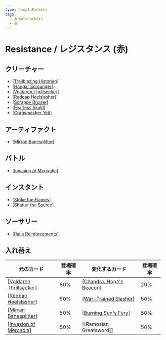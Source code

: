 ```yaml
---
type: JumpInPackets
tags:
  - JumpInPackets
  - 赤
---
```


# Resistance / レジスタンス (赤)

## クリーチャー

- [[Trailblazing Historian]]
- [[Hangar Scrounger]]
- [[Voldaren Thrillseeker]]
- [[Redcap Heelslasher]]
- [[Scrappy Bruiser]]
- [[Fearless Skald]]
- [[Cragsmasher Yeti]]

## アーティファクト

- [[Mirran Banesplitter]]

## バトル

- [[Invasion of Mercadia]]

## インスタント

- [[Stoke the Flames]]
- [[Shatter the Source]]

## ソーサリー

- [[Ral's Reinforcements]]

## 入れ替え

| 元のカード                | 登場確率 | 変化するカード             | 登場確率 |
| ------------------------- | -------- | -------------------------- | -------- |
| [[Voldaren Thrillseeker]] | 80%      | [[Chandra, Hope's Beacon]] | 20%      |
| [[Redcap Heelslasher]]    | 50%      | [[War-Trained Slasher]]    | 50%      |
| [[Mirran Banesplitter]]   | 50%      | [[Burning Sun's Fury]]     | 50%      |
| [[Invasion of Mercadia]]  | 50%      | [[Ramosian Greatsword]]    | 50%      |


[//begin]: # "Autogenerated link references for markdown compatibility"
[Trailblazing Historian]: <../Creatures/Trailblazing Historian.md> "Trailblazing Historian / 先駆的な歴史家 (1)(赤) 1/3"
[Hangar Scrounger]: <../Creatures/Hangar Scrounger.md> "Hangar Scrounger / 格納庫のたかり屋 (2)(赤) 2/1"
[Voldaren Thrillseeker]: <../Creatures/Voldaren Thrillseeker.md> "Voldaren Thrillseeker / ヴォルダーレンの興奮探し (2)(赤) 1/1"
[Redcap Heelslasher]: <../Creatures/Redcap Heelslasher.md> "Redcap Heelslasher / レッドキャップの踵斬り (3)(赤) 2/3"
[Scrappy Bruiser]: <../Creatures/Scrappy Bruiser.md> "Scrappy Bruiser / 気の強い暴れ者 (3)(赤) 3/4"
[Fearless Skald]: <../Creatures/Fearless Skald.md> "Fearless Skald / 不敵なスカルド (4)(赤) 3/2"
[Cragsmasher Yeti]: <../Creatures/Cragsmasher Yeti.md> "Cragsmasher Yeti / 岩山砕きのイエティ (4)(赤)(赤) 4/2"
[Mirran Banesplitter]: <../Artifacts/Mirran Banesplitter.md> "Mirran Banesplitter / ミラディンの悪断 (赤)"
[Invasion of Mercadia]: <../Battle/Invasion of Mercadia.md> "Invasion of Mercadia / メルカディアへの侵攻 (4)(赤) 4"
[Stoke the Flames]: <../Instants/Stoke the Flames.md> "Stoke the Flames / かき立てる炎 (2)(赤)(赤)"
[Shatter the Source]: <../Instants/Shatter the Source.md> "Shatter the Source / 元凶の粉砕 (5)(赤)"
[Ral's Reinforcements]: <../Sorcery/Ral's Reinforcements.md> "Ral's Reinforcements / ラルの援軍 (1)(赤)"
[Chandra, Hope's Beacon]: <../Plainswalker/Chandra%2C Hope's Beacon.md> "Chandra, Hope's Beacon / 希望の標、チャンドラ (4)(赤)(赤) 5"
[War-Trained Slasher]: <../Creatures/War-Trained Slasher.md> "War-Trained Slasher / 戦鍛えの斬鬼 (3)(赤) 4/3"
[Burning Sun's Fury]: <../Instants/Burning Sun's Fury.md> "Burning Sun's Fury / 焼熱の太陽の激情 (1)(赤)"
[//end]: # "Autogenerated link references"
